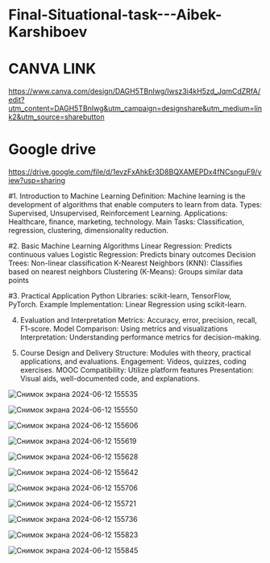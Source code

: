 # Final-Situational-task---Aibek-Karshiboev
# CANVA LINK
https://www.canva.com/design/DAGH5TBnIwg/Iwsz3i4kH5zd_JqmCdZRfA/edit?utm_content=DAGH5TBnIwg&utm_campaign=designshare&utm_medium=link2&utm_source=sharebutton
# Google drive
https://drive.google.com/file/d/1evzFxAhkEr3D8BQXAMEPDx4fNCsnguF9/view?usp=sharing

#1. Introduction to Machine Learning
Definition: Machine learning is the development of algorithms that enable computers to learn from data.
Types: Supervised, Unsupervised, Reinforcement Learning.
Applications: Healthcare, finance, marketing, technology.
Main Tasks: Classification, regression, clustering, dimensionality reduction.

#2. Basic Machine Learning Algorithms
Linear Regression: Predicts continuous values
Logistic Regression: Predicts binary outcomes
Decision Trees: Non-linear classification
K-Nearest Neighbors (KNN): Classifies based on nearest neighbors
Clustering (K-Means): Groups similar data points

#3. Practical Application
Python Libraries: scikit-learn, TensorFlow, PyTorch.
Example Implementation: Linear Regression using scikit-learn.

4. Evaluation and Interpretation
Metrics: Accuracy, error, precision, recall, F1-score.
Model Comparison: Using metrics and visualizations
Interpretation: Understanding performance metrics for decision-making.

5. Course Design and Delivery
Structure: Modules with theory, practical applications, and evaluations.
Engagement: Videos, quizzes, coding exercises.
MOOC Compatibility: Utilize platform features
Presentation: Visual aids, well-documented code, and explanations.


![Снимок экрана 2024-06-12 155535](https://github.com/AibekKarshiboev/Final-Situational-task---Aibek-Karshiboev/assets/81102375/e309d89d-dcfc-4e64-9b9e-df2f311c9fd1)

![Снимок экрана 2024-06-12 155550](https://github.com/AibekKarshiboev/Final-Situational-task---Aibek-Karshiboev/assets/81102375/2b0a167a-f45f-4b04-b5cd-ac97602298d0)

![Снимок экрана 2024-06-12 155606](https://github.com/AibekKarshiboev/Final-Situational-task---Aibek-Karshiboev/assets/81102375/d5074bac-2749-4c87-b167-7dae1855d6b7)

![Снимок экрана 2024-06-12 155619](https://github.com/AibekKarshiboev/Final-Situational-task---Aibek-Karshiboev/assets/81102375/0d8a4212-a179-46ae-8a75-7710b74886d1)

![Снимок экрана 2024-06-12 155628](https://github.com/AibekKarshiboev/Final-Situational-task---Aibek-Karshiboev/assets/81102375/8418a0d6-3c7d-43e7-b1de-70f68f0fe31b)

![Снимок экрана 2024-06-12 155642](https://github.com/AibekKarshiboev/Final-Situational-task---Aibek-Karshiboev/assets/81102375/b3bc71c3-454a-4d63-b9d0-e38a3d8baf82)

![Снимок экрана 2024-06-12 155706](https://github.com/AibekKarshiboev/Final-Situational-task---Aibek-Karshiboev/assets/81102375/efabc83f-1f77-4e99-8c06-9907cb5e5d0a)

![Снимок экрана 2024-06-12 155721](https://github.com/AibekKarshiboev/Final-Situational-task---Aibek-Karshiboev/assets/81102375/887d6d81-4724-4421-aac1-7bc7f948d100)

![Снимок экрана 2024-06-12 155736](https://github.com/AibekKarshiboev/Final-Situational-task---Aibek-Karshiboev/assets/81102375/8a4c0551-4131-41c6-a4fa-54d27edcbc6c)

![Снимок экрана 2024-06-12 155823](https://github.com/AibekKarshiboev/Final-Situational-task---Aibek-Karshiboev/assets/81102375/0603c9b5-6462-463b-a722-8dafbe0db97d)

![Снимок экрана 2024-06-12 155845](https://github.com/AibekKarshiboev/Final-Situational-task---Aibek-Karshiboev/assets/81102375/3fe0e55c-25b9-4eb0-97b5-96ff437288e6)
